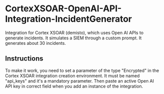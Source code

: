 # CortexXSOAR-OpenAI-API-Integration-IncidentGenerator
Integration for Cortex XSOAR (demisto), which uses Open AI APIs to generate incidents. It simulates a SIEM through a custom prompt. It generates about 30 incidents.

## Instructions
To make it work, you need to set a parameter of the type "Encrypted" in the Cortex XSOAR integration creation environment. It must be named "api_keys" and it's a mandatory parameter.
Then paste an active Open AI API key in correct field when you add an instance of the integration.

